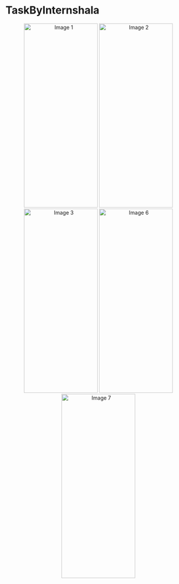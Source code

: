 # TaskByInternshala
<p align="center">
  <img src="https://github.com/user-attachments/assets/7b358ade-b9f2-444e-89a4-3bb73d4105c9" alt="Image 1" width="200" height="500"/>
  <img src="https://github.com/user-attachments/assets/d30c9e25-c94c-411a-9f44-686fd657034d" alt="Image 2" width="200" height="500"/>
  <img src="https://github.com/user-attachments/assets/77bb811f-852e-4480-9b99-60ed14a7c28b" alt="Image 3" width="200" height="500" />
  <img src="https://github.com/user-attachments/assets/deec62db-3ebb-4774-8d3a-6e11ebfb8498" alt="Image 6" width="200" height="500" />
  <img src="https://github.com/user-attachments/assets/1493d1a1-2d12-48db-b7bf-9c6c6c966c5b" alt="Image 7" width="200" height="500" />
</p>
